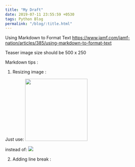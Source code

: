 ```yaml
---
title: "My Draft"
date: 2019-07-11 23:55:59 +0530
tags: Python Blog
permalink: "/blog/:title.html"
---
```


Using Markdown to Format Text
https://www.jamf.com/jamf-nation/articles/385/using-markdown-to-format-text

Teaser image size should be 500 x 250

Markdown tips :

1. Resizing image :

Just use:
<img src="Assets/icon.png" width="200">

instead of:
![](Assets/icon.png)


2. Adding line break :

<br/>
